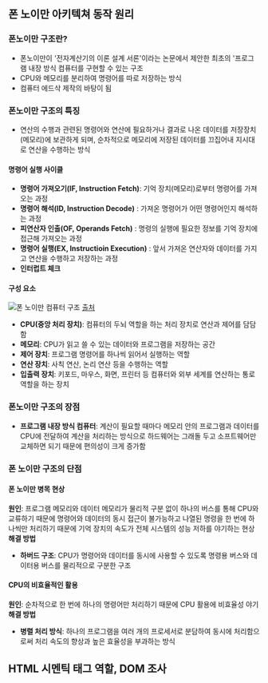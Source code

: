 ## 폰 노이만 아키텍쳐 동작 원리

### 폰노이만 구조란?

- 폰노이만이 '전자계산기의 이론 설계 서론'이라는 논문에서 제안한 최초의 '프로그램 내장 방식 컴퓨터를 구현할 수 있는 구조
- CPU와 메모리를 분리하여 명령어를 따로 저장하는 방식
- 컴퓨터 에드삭 제작의 바탕이 됨

### 폰노이만 구조의 특징

- 연산의 수행과 관련된 명령어와 연산에 필요하거나 결과로 나온 데이터를 저장장치(메모리)에 보관하게 되며, 순차적으로 메모리에 저장된 데이터를 끄집어내 지시대로 연산을 수행하는 방식

#### 명령어 실행 사이클

- **명령어 가져오기(IF, Instruction Fetch)**: 기억 장치(메모리)로부터 명령어를 가져오는 과정
- **명령어 해석(ID, Instruction Decode)** : 가져온 명령어가 어떤 명령어인지 해석하는 과정
- **피연산자 인출(OF, Operands Fetch)** : 명령의 실행에 필요한 정보를 기억 장치에 접근해 가져오는 과정
- **명령어 실행(EX, Instructioin Execution)** : 앞서 가져온 연산자와 데이터를 가지고 연산을 수행하고 저장하는 과정
- **인터럽트 체크**

#### 구성 요소

![폰 노이만 컴퓨터 구조](https://img1.daumcdn.net/thumb/R1280x0/?scode=mtistory2&fname=https%3A%2F%2Fblog.kakaocdn.net%2Fdn%2FbupjTX%2FbtrgnsgHKf9%2FAFF5V4IRsX8qE7c4Tzj7J1%2Fimg.png)
[출처](https://adeuran.tistory.com/20, "폰 노이만 컴퓨터 구조")

- **CPU(중앙 처리 장치)**: 컴퓨터의 두뇌 역할을 하는 처리 장치로 연산과 제어를 담담함
- **메모리**: CPU가 읽고 쓸 수 있는 데이터와 프로그램을 저장하는 공간
- **제어 장치**: 프로그램 명령어를 하나씩 읽어서 실행하는 역할
- **연산 장치**: 사칙 연산, 논리 연산 등을 수행하는 역할
- **입출력 장치**: 키포드, 마우스, 화면, 프린터 등 컴퓨터와 외부 세계를 연산하는 통로 역할을 하는 장치

### 폰노이만 구조의 장점

- **프로그램 내장 방식 컴퓨터**: 계산이 필요할 때마다 메모리 안의 프로그램과 데이터를 CPU에 전달하여 계산을 처리하는 방식으로 하드웨어는 그래돌 두고 소프트웨어만 교체하면 되기 때문에 편의성이 크게 증가함

### 폰 노이만 구조의 단점

#### 폰 노이만 병목 현상
**원인**: 프로그램 메모리와 데이터 메모리가 물리적 구분 없이 하나의 버스를 통해 CPU와 교류하기 때문에 명령어와 데이터의 동시 접근이 불가능하고 나열된 명령을 한 번에 하나씩만 처리하기 때문에 기억 장치의 속도가 전체 시스템의 성능 저하를 야기하는 현상 
**해결 방법**
- **하버드 구조**: CPU가 명령어와 데이터를 동시에 사용할 수 있도록 명령용 버스와 데이터용 버스를 물리적으로 구분한 구조 

#### CPU의 비효율적인 활용 
**원인**: 순차적으로 한 번에 하나의 명령어만 처리하기 때문에 CPU 활용에 비효율성 야기 
**해결 방법**
- **병렬 처리 방식**: 하나의 프로그램을 여러 개의 프로세서로 분담하여 동시에 처리함으로써 처리 속도의 향상과 높은 효율성을 부과하는 방식 


## HTML 시멘틱 태그 역할, DOM 조사
